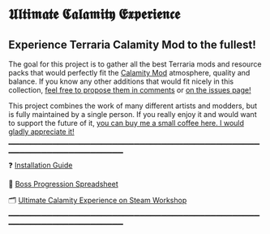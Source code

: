 # 𝖀𝖑𝖙𝖎𝖒𝖆𝖙𝖊 𝕮𝖆𝖑𝖆𝖒𝖎𝖙𝖞 𝕰𝖝𝖕𝖊𝖗𝖎𝖊𝖓𝖈𝖊
## Experience Terraria Calamity Mod to the fullest!

The goal for this project is to gather all the best Terraria mods and resource packs that would perfectly fit the [Calamity Mod](https://steamcommunity.com/sharedfiles/filedetails/?id=2824688072) atmosphere, quality and balance. If you know any other additions that would fit nicely in this collection, [feel free to propose them in comments](https://steamcommunity.com/sharedfiles/filedetails/comments/2825496921) or [on the issues page!](https://github.com/KondiU/Ultimate-Calamity-Mod-Experience/issues)

This project combines the work of many different artists and modders, but is fully maintained by a single person. If you really enjoy it and would want to support the future of it, [you can buy me a small coffee here. I would gladly appreciate it!](https://ko-fi.com/kondiu)
▁▁▁▁▁▁▁▁▁▁▁▁▁▁▁▁▁▁▁▁▁▁▁▁▁▁▁▁▁▁▁▁▁▁▁▁▁▁▁▁▁▁▁▁▁▁▁▁▁▁▁▁▁▁▁▁▁▁▁▁▁▁▁▁▁▁▁

❓ [Installation Guide](https://github.com/KondiU/Ultimate-Calamity-Mod-Experience/wiki/Installation-Guide)

📜 [Boss Progression Spreadsheet](https://docs.google.com/spreadsheets/d/1YuVUtaSnLXjoD1zJnyISpMIDlNq0qy_p1oJt6TH4h8o/edit?usp=sharing)

🗂 [Ultimate Calamity Experience on Steam Workshop](https://steamcommunity.com/sharedfiles/filedetails/?id=2825496921)
▁▁▁▁▁▁▁▁▁▁▁▁▁▁▁▁▁▁▁▁▁▁▁▁▁▁▁▁▁▁▁▁▁▁▁▁▁▁▁▁▁▁▁▁▁▁▁▁▁▁▁▁▁▁▁▁▁▁▁▁▁▁▁▁▁▁▁
